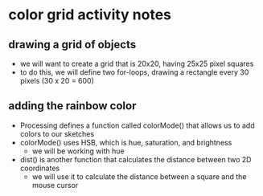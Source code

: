 # color grid activity notes

## drawing a grid of objects

- we will want to create a grid that is 20x20, having 25x25 pixel squares
- to do this, we will define two for-loops, drawing a rectangle every 30 pixels (30 x 20 = 600)

## adding the rainbow color

- Processing defines a function called colorMode() that allows us to add colors to our sketches
- colorMode() uses HSB, which is hue, saturation, and brightness
  - we will be working with hue
- dist() is another function that calculates the distance between two 2D coordinates
  - we will use it to calculate the distance between a square and the mouse cursor
